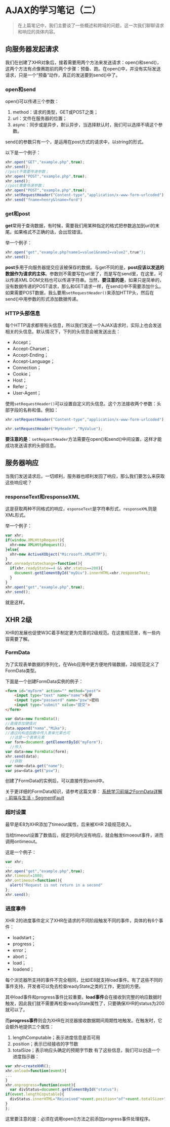 # AJAX的学习笔记（二）


> 在上篇笔记中，我们主要谈了一些概述和跨域的问题，这一次我们聊聊请求和响应的具体内容。

## 向服务器发起请求
我们在创建了XHR对象后，接着需要用两个方法来发送请求：open()和send()，这两个方法有点像赛跑前的两个步骤：预备、跑。在open()中，并没有实际发送请求，只是一个“预备”动作，真正的发送要到send()中了。

### open和send
open()可以传递三个参数：
1. method：请求的类型，GET或POST之类；
2. url：文件在服务器的位置；
3. async：同步或是异步，默认异步，当选择默认时，我们可以选择不填这个参数。

send()的参数只有一个，是运用在post方式的请求中，以string的形式。

以下是一个例子：
```js
xhr.open("GET","example.php",true);
xhr.send();
//post不需要传递参数；
xhr.open("POST","example.php",true);
xhr.send();
//post需要传递参数；
xhr.open("POST","example.php",true);
xhr.setRequestHeader("Content-type","application/x-www-form-urlcoded");
xhr.send("fname=henry&lname=ford")
```

### get和post
**get**常用于查询数据，有时候，需要我们用某种指定的格式把参数追加到url的末尾。如果格式不正确的话，会出现错误。

举一个例子：
```js
xhr.open("get","example.php?name1=value1&name2=value2",true");
xhr.send();
```

**post**多用于向服务器提交应该被保存的数据。与get不同的是，**post应该以发送的数据作为请求的主体**。参数则不需要写在url里了，而是写在send里，在这里，可以传递XML DOM文档也可以传递字符串。当然，**要注意的是**，如果只是简单的，没有数据传递的POST请求，那么和GET请求一样，在send()中不需要添加什么。如果需要POST数据，我么要用`setRequestHeader()`来添加HTTP头，然后在send()中用参数的形式添加数据传递。

### HTTP头部信息
每个HTTP请求都带有头信息，所以我们发送一个AJAX请求时，实际上也会发送相关的头信息。默认情况下，下列的头信息会被发送出去：
* Accept；
* Accept-Charset；
* Accept-Ending；
* Accept-Language；
* Connection；
* Cookie；
* Host；
* Refer；
* User-Agent；

使用`setRequestHeader()`可以设置自定义的头信息。这个方法接收两个参数：头部字段的名称和值。例如：
```js
xhr.setRequestHeader("Content-type","application/x-www-form-urlcoded");

xhr.setRequestHeader("MyHeader","MyValue");

```
**要注意的是**：`setRequestHeader`方法需要在open()和send()中间设置，这样才能成功发送请求的头部信息。

## 服务器响应
当我们发送请求后，一切顺利，服务器也顺利发回了响应，那么我们要怎么来获取这些响应呢？

### responseText和responseXML
这是获取两种不同格式的响应，`esponseText`是字符串形式，`responseXML`则是XML形式。

举一个例子：
```js
var xhr;
if(window.XMLHttpRequest){
  xhr=new XMLHttpRequest();
}else{
  xhr=new ActiveXObject("Microsoft.XMLHTTP");
}
xhr.onreadystatechange=function(){
  if(xhr.readyState==4 && xhr.status==200){
    document.getElementById("myDiv").innerHTML=xhr.responseText;
  }
}
xhr.open("get","example.php",true);
xhr.send();
```
就是这样。

## XHR 2级
XHR的发展也促使W3C着手制定更为完善的2级规范。在这套规范里，有一些内容需要了解。

### FormData
为了实现表单数据的序列化，在Web应用中更方便地传输数据，2级规范定义了FormData类型。

下面是一个创建FormData实例的例子：
```html
<form id="myForm" action="" method="post">
    <input type="text" name="name">名字
    <input type="password" name="psw">密码
    <input type="submit" value="提交">
</form>
```

```js
var data=new FormData();
//直接添加键值对
data.append("nama","Mike");
//通过向构造函数中传入表单元素也可
  //这是一个表单元素
var form=document.getElementById("myForm");
  //传入
var data=new FormData(form);
xhr.send(data);
  //获取
var name=data.get("name");
var psw=data.get("psw");
```
创建了FormData的实例后，可以直接传到send中。

关于更详细的FormData知识，请参考这篇文章：
[系统学习前端之FormData详解 - 前端与生活 - SegmentFault](https://segmentfault.com/a/1190000006716454)

### 超时设置
最早是IE8为XHR添加了timeout属性，后来被XHR 2级规范收入。

当给timeout设置了数值后，规定时间内没有响应，就会触发timoeout事件，进而调用ontimeout。

这是一个例子：
```js
var xhr;
...
xhr.open("get","example.php",true);
xhr.timeout=1000;
xhr.ontimeout=function(){
  alert("Request is not return in a second"
};
xhr.send();
```

### 进度事件
XHR 2的进度事件定义了XHR在请求的不同阶段触发不同的事件，具体的有6个事件：
* loadstart；
* progress；
* error；
* abort；
* load；
* loadend；

每个浏览器所支持的事件不完全相同，比如IE8就支持load事件。有了这些不同的事件支持，开发者可以免去检查readyState之类的工作，更加的方便。

其中load事件和progress事件比较重要。**load事件**会在接收到完整的响应数据时触发，因此我们就不需要再检查readyState属性了，只要确保XHR的status为200就可以了。

而**progress事件**则会为XHR在浏览器接收数据期间周期性地触发。在触发时，它会额外地提供三个属性：
1. lengthComputable；表示进度信息是否可用
2. position；表示已经接收的字节数
3. totalSize；表示响应头确定的预期字节数
有了这些信息，我们可以创造一个进度指示器：
```js
var xhr=createXHR();
xhr.onload=function(event){
...
}
xhr.onprogress=function(event){
  var divStatus=document.getElementById("status");
if(event.lengthCoputable){
  divStatus.innerHTML="Reiceived"+event.position+"of"+event.totalSize+"bytes";
}
};
```
这里要注意的是：必须在调用open()方法之前添加progress事件处理程序。